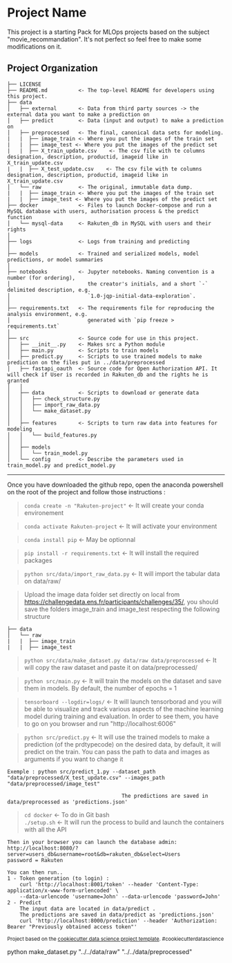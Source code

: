 Project Name
==============================

This project is a starting Pack for MLOps projects based on the subject "movie_recommandation". It's not perfect so feel free to make some modifications on it.

Project Organization
------------

    ├── LICENSE
    ├── README.md          <- The top-level README for developers using this project.
    ├── data
    │   ├── external       <- Data from third party sources -> the external data you want to make a prediction on
    │   ├── predict        <- Data (input and output) to make a prediction on
    │   ├── preprocessed   <- The final, canonical data sets for modeling.
    |   |  ├── image_train <- Where you put the images of the train set
    |   |  ├── image_test <- Where you put the images of the predict set
    |   |  ├── X_train_update.csv    <- The csv file with te columns designation, description, productid, imageid like in X_train_update.csv
    |   |  ├── X_test_update.csv    <- The csv file with te columns designation, description, productid, imageid like in X_train_update.csv
    │   └── raw            <- The original, immutable data dump.
    |   |  ├── image_train <- Where you put the images of the train set
    |   |  ├── image_test <- Where you put the images of the predict set
    ├── docker             <- Files to launch Docker-compose and run a MySQL database with users, authorisation process & the predict function
    │   └── mysql-data     <- Rakuten_db in MySQL with users and their rights
    │
    ├── logs               <- Logs from training and predicting
    │
    ├── models             <- Trained and serialized models, model predictions, or model summaries
    │
    ├── notebooks          <- Jupyter notebooks. Naming convention is a number (for ordering),
    │                         the creator's initials, and a short `-` delimited description, e.g.
    │                         `1.0-jqp-initial-data-exploration`.
    │
    ├── requirements.txt   <- The requirements file for reproducing the analysis environment, e.g.
    │                         generated with `pip freeze > requirements.txt`
    │
    ├── src                <- Source code for use in this project.
    │   ├── __init__.py    <- Makes src a Python module
    │   ├── main.py        <- Scripts to train models 
    │   ├── predict.py     <- Scripts to use trained models to make prediction on the files put in ../data/preprocessed
    │   ├── fastapi_oauth  <- Source code for Open Authorization API. It will check if User is recorded in Rakuten_db and the rights he is granted
    │   │
    │   ├── data           <- Scripts to download or generate data
    │   │   ├── check_structure.py    
    │   │   ├── import_raw_data.py 
    │   │   └── make_dataset.py
    │   │
    │   ├── features       <- Scripts to turn raw data into features for modeling
    │   │   └── build_features.py
    │   │
    │   ├── models                
    │   │   └── train_model.py
    │   └── config         <- Describe the parameters used in train_model.py and predict_model.py

--------

Once you have downloaded the github repo, open the anaconda powershell on the root of the project and follow those instructions :

> `conda create -n "Rakuten-project"`    <- It will create your conda environement

> `conda activate Rakuten-project`       <- It will activate your environment

> `conda install pip`                    <- May be optionnal

> `pip install -r requirements.txt`      <- It will install the required packages

> `python src/data/import_raw_data.py`   <- It will import the tabular data on data/raw/

> Upload the image data folder set directly on local from https://challengedata.ens.fr/participants/challenges/35/, you should save the folders image_train and image_test respecting the following structure

    ├── data
    │   └── raw           
    |   |  ├── image_train 
    |   |  ├── image_test 

> `python src/data/make_dataset.py data/raw data/preprocessed`      <- It will copy the raw dataset and paste it on data/preprocessed/

> `python src/main.py`                   <- It will train the models on the dataset and save them in models. By default, the number of epochs = 1

> `tensorboard --logdir=logs/`           <- It will launch tensorborad and you will be able to visualize and track various aspects of the machine learning model during training and evaluation.
                                            In order to see them, you have to go on you browser and run "http://localhost:6006"

> `python src/predict.py`                <- It will use the trained models to make a prediction (of the prdtypecode) on the desired data, by default, it will predict on the train. You can pass the path to data and images as arguments if you want to change it
>
    Exemple : python src/predict_1.py --dataset_path "data/preprocessed/X_test_update.csv" --images_path "data/preprocessed/image_test"
                                        
                                         The predictions are saved in data/preprocessed as 'predictions.json'

> `cd docker`                            <- To do in Git bash  
> `./setup.sh`                           <- It will run the process to build and launch the containers with all the API

    Then in your browser you can launch the database admin:
    http://localhost:8080/?server=users_db&username=root&db=rakuten_db&select=Users
    password = Rakuten

    You can then run..
    1 - Token generation (to login) :
        curl 'http://localhost:8001/token' --header 'Content-Type: application/x-www-form-urlencoded' \ 
        --data-urlencode 'username=John' --data-urlencode 'password=John'
    2 - Predict 
        The input data are located in data/predict . 
        The predictions are saved in data/predict as 'predictions.json'
        curl 'http://localhost:8000/prediction' --header 'Authorization: Bearer "Previously obtained access token"'
        

<p><small>Project based on the <a target="_blank" href="https://drivendata.github.io/cookiecutter-data-science/">cookiecutter data science project template</a>. #cookiecutterdatascience</small></p>
python make_dataset.py "../../data/raw" "../../data/preprocessed"

